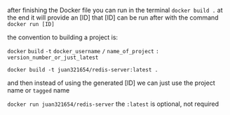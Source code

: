 after finishing the Docker file you can run in the terminal `docker build .` 
at the end it will provide an [ID]
that [ID] can be run after with the command
`docker run [ID]`

the convention to building a project is:

`docker` `build` `-t` `docker_username` `/` `name_of_project` `:` `version_number_or_just_latest`

`docker build -t juan321654/redis-server:latest .`

and then instead of using the generated [ID] we can just use the project name or `tagged` name

`docker run juan321654/redis-server` the `:latest` is optional, not required